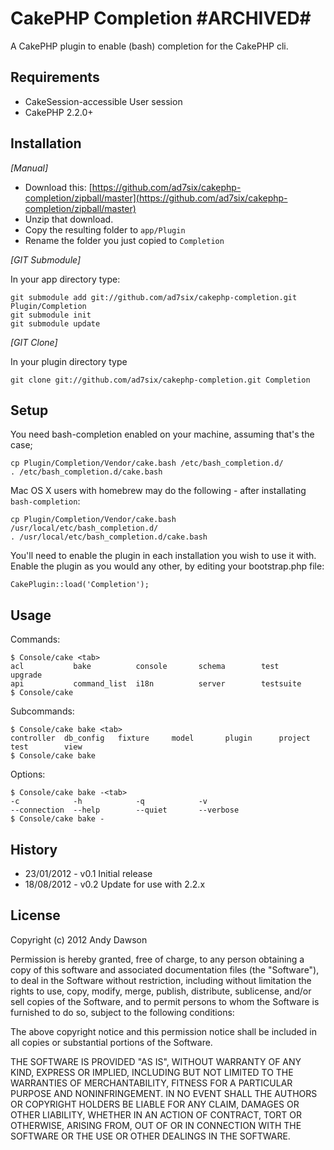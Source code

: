 # CakePHP Completion #ARCHIVED#

A CakePHP plugin to enable (bash) completion for the CakePHP cli.

## Requirements

* CakeSession-accessible User session
* CakePHP 2.2.0+

## Installation

_[Manual]_

* Download this: [https://github.com/ad7six/cakephp-completion/zipball/master](https://github.com/ad7six/cakephp-completion/zipball/master)
* Unzip that download.
* Copy the resulting folder to `app/Plugin`
* Rename the folder you just copied to `Completion`

_[GIT Submodule]_

In your app directory type:

	git submodule add git://github.com/ad7six/cakephp-completion.git Plugin/Completion
	git submodule init
	git submodule update

_[GIT Clone]_

In your plugin directory type

	git clone git://github.com/ad7six/cakephp-completion.git Completion

## Setup

You need bash-completion enabled on your machine, assuming that's the case;

	cp Plugin/Completion/Vendor/cake.bash /etc/bash_completion.d/
	. /etc/bash_completion.d/cake.bash

Mac OS X users with homebrew may do the following - after installating `bash-completion`:

	cp Plugin/Completion/Vendor/cake.bash /usr/local/etc/bash_completion.d/
	. /usr/local/etc/bash_completion.d/cake.bash

You'll need to enable the plugin in each installation you wish to use it with. Enable the plugin
as you would any other, by editing your bootstrap.php file:

	CakePlugin::load('Completion');

## Usage

Commands:

	$ Console/cake <tab>
	acl           bake          console       schema        test          upgrade
	api           command_list  i18n          server        testsuite
	$ Console/cake

Subcommands:

	$ Console/cake bake <tab>
	controller  db_config   fixture     model       plugin      project     test        view
	$ Console/cake bake

Options:

	$ Console/cake bake -<tab>
	-c            -h            -q            -v
	--connection  --help        --quiet       --verbose
	$ Console/cake bake -

## History

* 23/01/2012 - v0.1 Initial release
* 18/08/2012 - v0.2 Update for use with 2.2.x

## License

Copyright (c) 2012 Andy Dawson

Permission is hereby granted, free of charge, to any person obtaining a copy
of this software and associated documentation files (the "Software"), to deal
in the Software without restriction, including without limitation the rights
to use, copy, modify, merge, publish, distribute, sublicense, and/or sell
copies of the Software, and to permit persons to whom the Software is
furnished to do so, subject to the following conditions:

The above copyright notice and this permission notice shall be included in
all copies or substantial portions of the Software.

THE SOFTWARE IS PROVIDED "AS IS", WITHOUT WARRANTY OF ANY KIND, EXPRESS OR
IMPLIED, INCLUDING BUT NOT LIMITED TO THE WARRANTIES OF MERCHANTABILITY,
FITNESS FOR A PARTICULAR PURPOSE AND NONINFRINGEMENT. IN NO EVENT SHALL THE
AUTHORS OR COPYRIGHT HOLDERS BE LIABLE FOR ANY CLAIM, DAMAGES OR OTHER
LIABILITY, WHETHER IN AN ACTION OF CONTRACT, TORT OR OTHERWISE, ARISING FROM,
OUT OF OR IN CONNECTION WITH THE SOFTWARE OR THE USE OR OTHER DEALINGS IN
THE SOFTWARE.

